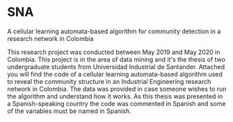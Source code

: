 # SNA

A cellular learning automata-based algorithm for community detection in a research network in Colombia

This research project was conducted between May 2019 and May 2020 in Colombia. This project is in the area of data mining and it's the thesis of two undergraduate students from Universidad Industrial de Santander. Attached you will find the code of a cellular learning automata-based algorithm used to reveal the community structure in an Industrial Engineering research network in Colombia. The data was provided in case someone wishes to run the algorithm and understand how it works. As this thesis was presented in a Spanish-speaking country the code was commented in Spanish and some of the variables must be named in Spanish.
